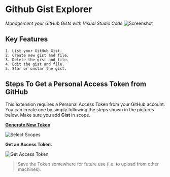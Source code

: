 # Github Gist Explorer

*Management your GitHub Gists with Visual Studio Code*
![Screenshot](https://raw.githubusercontent.com/k9982874/github-gist-explorer/master/media/guide-1.png)

## Key Features
```
1. List your GitHub Gist.
2. Create new gist and file.
3. Delete the gist and file.
4. Edit the gist and file.
5. Star or unstar the gist.
```

## Steps To Get a Personal Access Token from GitHub

This extension requires a Personal Access Token from your GitHub account. You can create one by simply following the steps shown in the pictures below. Make sure you add **Gist** in scope.

**[Generate New Token](https://github.com/settings/tokens/new?description=code-setting-sync&scopes=gist)**

![Select Scopes](https://raw.githubusercontent.com/k9982874/github-gist-explorer/master/media/guide-2.png)

**Get an Access Token.**

![Get Access Token](https://raw.githubusercontent.com/k9982874/github-gist-explorer/master/media/guide-3.png)


> Save the Token somewhere for future use (i.e. to upload from other machines).
